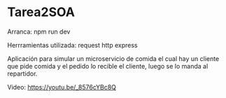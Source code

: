 # Tarea2SOA

Arranca: npm run dev

Herrramientas utilizada:
  request
  http
  express

Aplicación para simular un microservicio de comida el cual hay un cliente que pide comida y el pedido lo recible el cliente, luego se lo
manda al repartidor.

Video: https://youtu.be/_8576cYBc8Q
